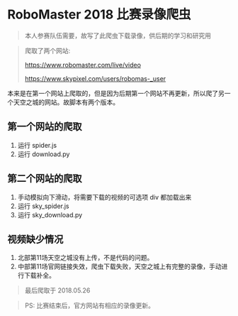 # RoboMaster 2018 比赛录像爬虫

> 本人参赛队伍需要，故写了此爬虫下载录像，供后期的学习和研究用


> 爬取了两个网站:
>
> https://www.robomaster.com/live/video
>
> https://www.skypixel.com/users/robomas-_user

本来是在第一个网站上爬取的，但是因为后期第一个网站不再更新，所以爬了另一个天空之城的网站。故脚本有两个版本。


## 第一个网站的爬取
1. 运行 spider.js
2. 运行 download.py


## 第二个网站的爬取
1. 手动模拟向下滑动，将需要下载的视频的可选项 div 都加载出来
2. 运行 sky_spider.js
3. 运行 sky_download.py


## 视频缺少情况
1. 北部第11场天空之城没有上传，不是代码的问题。
2. 中部第11场官网链接失效，爬虫下载失败，天空之城上有完整的录像，手动进行下载补全。


> 最后爬取于 2018.05.26

> PS: 比赛结束后，官方网站有相应的录像更新。
